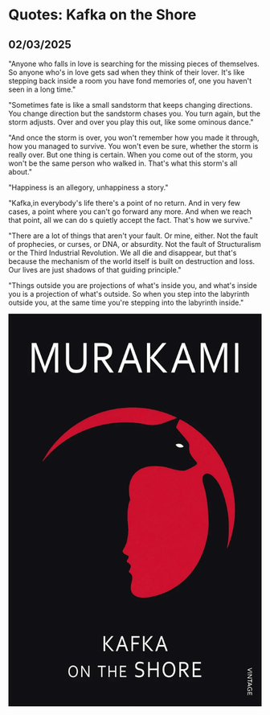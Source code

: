 # Quotes: Kafka on the Shore
## 02/03/2025

"Anyone who falls in love is searching for the missing pieces of themselves. So anyone who's in love gets sad when they think of their lover. It's like stepping back inside a room you have fond memories of, one you haven't seen in a long time."

"Sometimes fate is like a small sandstorm that keeps changing directions. You change direction but the sandstorm chases you. You turn again, but the storm adjusts. Over and over you play this out, like some ominous dance."

"And once the storm is over, you won't remember how you made it through, how you managed to survive. You won't even be sure, whether the storm is really over. But one thing is certain. When you come out of the storm, you won't be the same person who walked in. That's what this storm's all about."

"Happiness is an allegory, unhappiness a story."

"Kafka,in everybody's life there's a point of no return. And in very few cases, a point where you can't go forward any more. And when we reach that point, all we can do s quietly accept the fact. That's how we survive."

"There are a lot of things that aren't your fault. Or mine, either. Not the fault of prophecies, or curses, or DNA, or absurdity. Not the fault of Structuralism or the Third Industrial Revolution. We all die and disappear, but that's because the mechanism of the world itself is built on destruction and loss. Our lives are just shadows of that guiding principle."

"Things outside you are projections of what's inside you, and what's inside you is a projection of what's outside. So when you step into the labyrinth outside you, at the same time you're stepping into the labyrinth inside."

![Kafka on the Shore](https://github.com/CodingLife1024/blog-content/blob/main/images/kafka.png?raw=true)